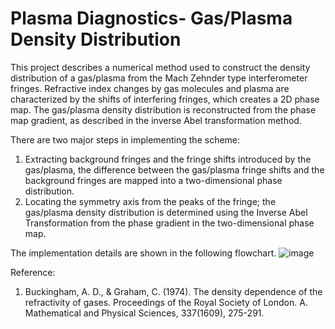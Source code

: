 # Plasma Diagnostics- Gas/Plasma Density Distribution

This project describes a numerical method used to construct the density distribution of a gas/plasma from the Mach Zehnder type interferometer fringes. Refractive index changes by gas molecules and plasma are characterized by the shifts of interfering fringes, which creates a 2D phase map. The gas/plasma density distribution is reconstructed from the phase map gradient, as described in the inverse Abel transformation method.

There are two major steps in implementing the scheme: 
1.	Extracting background fringes and the fringe shifts introduced by the gas/plasma, the difference between the gas/plasma fringe shifts and the background fringes are mapped into a two-dimensional phase distribution.
2.	Locating the symmetry axis from the peaks of the fringe; the gas/plasma density distribution is determined using the Inverse Abel Transformation from the phase gradient in the two-dimensional phase map.

The implementation details are shown in the following flowchart.
![image](https://user-images.githubusercontent.com/37091297/203588998-e25565cf-7cfd-4453-9b61-765895316e6a.png)





Reference:
1.	Buckingham, A. D., & Graham, C. (1974). The density dependence of the refractivity of gases. Proceedings of the Royal Society of London. A. Mathematical and Physical Sciences, 337(1609), 275-291.

